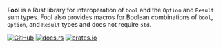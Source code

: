 **Fool** is a Rust library for interoperation of `bool` and the `Option` and
`Result` sum types. Fool also provides macros for Boolean combinations of
`bool`, `Option`, and `Result` types and does not require `std`.

[![GitHub](https://img.shields.io/badge/GitHub-olson--sean--k/fool-8da0cb?logo=github&style=for-the-badge)](https://github.com/olson-sean-k/fool)
[![docs.rs](https://img.shields.io/badge/docs.rs-fool-66c2a5?logo=rust&style=for-the-badge)](https://docs.rs/fool)
[![crates.io](https://img.shields.io/crates/v/fool.svg?logo=rust&style=for-the-badge)](https://crates.io/crates/fool)
